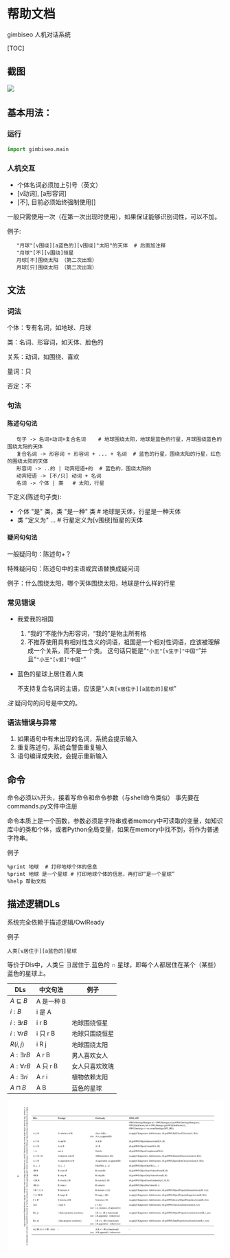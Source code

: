 # 帮助文档

gimbiseo 人机对话系统

[TOC]

## 截图

![](screenshot.jpg)

## 基本用法：

### 运行

```python
import gimbiseo.main
```

### 人机交互

- 个体名词必须加上引号（英文）
- [v动词], [a形容词]
- [不], 目前必须始终强制使用[]

一般只需使用一次（在第一次出现时使用），如果保证能够识别词性，可以不加。

例子:

```
   "月球"[v围绕][a蓝色的][v围绕]"太阳"的天体  # 后面加注释
   "月球"[不][v围绕]恒星
   月球[不]围绕太阳 （第二次出现）
   月球[只]围绕太阳 （第二次出现）
```

## 文法

### 词法

个体：专有名词，如地球、月球

类：名词、形容词，如天体、脸色的

关系：动词，如围绕、喜欢

量词：只

否定：不

### 句法

#### 陈述句句法

```
   句子 -> 名词+动词+复合名词    # 地球围绕太阳，地球是蓝色的行星，月球围绕蓝色的围绕太阳的天体
   复合名词 -> 形容词 + 形容词 + ... + 名词  # 蓝色的行星，围绕太阳的行星，红色的围绕太阳的天体
   形容词 -> ..的 | 动宾短语+的  # 蓝色的，围绕太阳的
   动宾短语 -> [不/只] 动词 + 名词
   名词 -> 个体 | 类   # 太阳，行星
```

下定义(陈述句子类):

- 个体 "是" 类，类 "是一种" 类  # 地球是天体，行星是一种天体
- 类 "定义为" ...  # 行星定义为[v围绕]恒星的天体

#### 疑问句句法

一般疑问句：陈述句+？



特殊疑问句：陈述句中的主语或宾语替换成疑问词

例子：什么围绕太阳，哪个天体围绕太阳，地球是什么样的行星



### 常见错误

- 我爱我的祖国

   1. “我的”不能作为形容词，“我的”是物主所有格
   2. 不推荐使用具有相对性含义的词语，祖国是一个相对性词语，应该被理解成一个关系，而不是一个类。
      这句话只能是“`"小王"[v生于]"中国"`”并且“`"小王"[v爱]"中国"`”

- 蓝色的星球上居住着人类

  不支持复合名词的主语，应该是“`人类[v居住于][a蓝色的]星球`”

*注* 疑问句的问号是中文的。

### 语法错误与异常

1. 如果语句中有未出现的名词，系统会提示输入
2. 重复陈述句，系统会警告重复输入
3. 语句编译成失败，会提示重新输入

## 命令

命令必须以`%`开头，接着写命令和命令参数（与shell命令类似）
事先要在commands.py文件中注册

命令本质上是一个函数，参数必须是字符串或者memory中可读取的变量，如知识库中的类和个体，或者Python全局变量，如果在memory中找不到，将作为普通字符串。

例子

```
%print 地球  # 打印地球个体的信息
%print 地球 是一个星球 # 打印地球个体的信息，再打印“是一个星球”
%help 帮助文档
```



## 描述逻辑DLs

系统完全依赖于描述逻辑/OwlReady

例子

`人类[v居住于][a蓝色的]星球`

等价于Dls中，人类$\subseteq$ $\exists$居住于.蓝色的 $\cap$ 星球，即每个人都居住在某个（某些）蓝色的星球上。

| DLs               | 中文句法   | 例子           |
| ----------------- | ---------- | -------------- |
| $A\sqsubseteq B$  | A 是一种 B |                |
| $i : B$           | i 是 A     |                |
| $i:\exists r B$   | i r B      | 地球围绕恒星   |
| $i:\forall r B$   | i 只 r B   | 地球只围绕恒星 |
| $R(i,j)$          | i R j      | 地球围绕太阳   |
| $A:\exists r B$   | A r B      | 男人喜欢女人   |
| $A:\forall r B$   | A 只 r B   | 女人只喜欢玫瑰 |
| $A:\exists r {i}$ | A r i      | 植物依赖太阳   |
| $A\sqcap B$       | A B        | 蓝色的星球     |



![](dls-owlready.png)